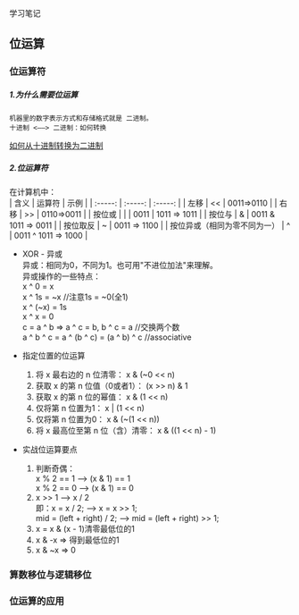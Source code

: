学习笔记
## 位运算
### 位运算符
##### 1.为什么需要位运算
    机器里的数字表示方式和存储格式就是 二进制。
    十进制 <——> 二进制：如何转换
   [如何从十进制转换为二进制](https://zh.wikihow.com/%E4%BB%8E%E5%8D%81%E8%BF%9B%E5%88%B6%E8%BD%AC%E6%8D%A2%E4%B8%BA%E4%BA%8C%E8%BF%9B%E5%88%B6)

##### 2.位运算符
在计算机中：  
| 含义 | 运算符 | 示例 |
| :-----: | :-----: | :-----: |
| 左移 | << | 0011=>0110 |
| 右移 | >> | 0110=>0011 |
| 按位或 | &#124; | 0011 &#124; 1011 => 1011 |
| 按位与 | & | 0011 & 1011 => 0011 |
| 按位取反 | ~ | 0011 => 1100 |
| 按位异或（相同为零不同为一） | ^ | 0011 ^ 1011 => 1000 |

* XOR - 异或  
    异或：相同为0，不同为1。也可用"不进位加法"来理解。  
    异或操作的一些特点：  
    x ^ 0 = x  
    x ^ 1s = ~x   //注意1s = ~0(全1)  
    x ^ (~x) = 1s  
    x ^ x = 0  
    c = a ^ b => a ^ c = b, b ^ c = a  //交换两个数  
    a ^ b ^ c = a ^ (b ^ c) = (a ^ b) ^ c  //associative  

* 指定位置的位运算  
    1. 将 x 最右边的 n 位清零： x & (\~0 << n)  
    2. 获取 x 的第 n 位值（0或者1）： (x >> n) & 1  
    3. 获取 x 的第 n 位的幂值： x & (1 << n)  
    4. 仅将第 n 位置为1： x | (1 << n)  
    5. 仅将第 n 位置为0： x & (\~(1 << n))  
    6. 将 x 最高位至第 n 位（含）清零： x & ((1 << n) - 1)  

* 实战位运算要点  
    1. 判断奇偶：  
        x % 2 == 1 ——> (x & 1) == 1  
        x % 2 == 0 ——> (x & 1) == 0  
    2. x >> 1 ——> x / 2  
      即：x = x / 2; ——> x = x >> 1;  
         mid = (left + right) / 2; ——> mid = (left + right) >> 1;  
    3. x = x & (x - 1)清零最低位的1  
    4. x & -x => 得到最低位的1  
    5. x & ~x => 0  


### 算数移位与逻辑移位

### 位运算的应用